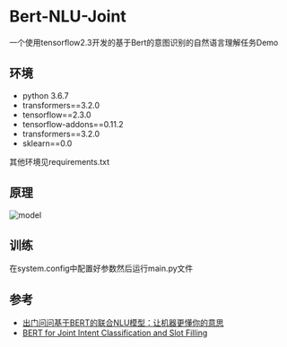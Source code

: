 # Bert-NLU-Joint
一个使用tensorflow2.3开发的基于Bert的意图识别的自然语言理解任务Demo

## 环境

* python 3.6.7
* transformers==3.2.0
* tensorflow==2.3.0
* tensorflow-addons==0.11.2
* transformers==3.2.0
* sklearn==0.0

其他环境见requirements.txt

## 原理

![model](https://img-blog.csdnimg.cn/20201026003332667.png)

## 训练
在system.config中配置好参数然后运行main.py文件

## 参考
* [出门问问基于BERT的联合NLU模型：让机器更懂你的意思](https://zhuanlan.zhihu.com/p/93522464)
* [BERT for Joint Intent Classification and Slot Filling](https://arxiv.org/abs/1902.10909)